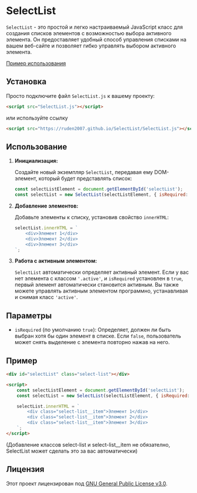 # SelectList

`SelectList` - это простой и легко настраиваемый JavaScript класс для создания списков элементов с возможностью выбора активного элемента. Он предоставляет удобный способ управления списками на вашем веб-сайте и позволяет гибко управлять выбором активного элемента.

[Пример использования](https://ruden2007.github.io/SelectList/)

## Установка

Просто подключите файл `SelectList.js` к вашему проекту:

```html
<script src="SelectList.js"></script>
```
или используйте ссылку
```html
<script src="https://ruden2007.github.io/SelectList/SelectList.js"></script>
```

## Использование

1. **Инициализация:**

   Создайте новый экземпляр `SelectList`, передавая ему DOM-элемент, который будет представлять список:

   ```javascript
   const selectListElement = document.getElementById('selectList');
   const selectList = new SelectList(selectListElement, { isRequired: true });
   ```

2. **Добавление элементов:**

   Добавьте элементы к списку, установив свойство `innerHTML`:

   ```javascript
   selectList.innerHTML = `
       <div>Элемент 1</div>
       <div>Элемент 2</div>
       <div>Элемент 3</div>
   `;
   ```

3. **Работа с активным элементом:**

   `SelectList` автоматически определяет активный элемент. Если у вас нет элемента с классом `'.active'`, и `isRequired` установлен в `true`, первый элемент автоматически становится активным. Вы также можете управлять активным элементом программно, устанавливая и снимая класс `'active'`.

## Параметры

- `isRequired` (по умолчанию `true`): Определяет, должен ли быть выбран хотя бы один элемент в списке. Если `false`, пользователь может снять выделение с элемента повторно нажав на него.

## Пример

```html
<div id="selectList" class="select-list"></div>

<script>
    const selectListElement = document.getElementById('selectList');
    const selectList = new SelectList(selectListElement, { isRequired: true });

    selectList.innerHTML = `
        <div class="select-list__item">Элемент 1</div>
        <div class="select-list__item">Элемент 2</div>
        <div class="select-list__item">Элемент 3</div>
    `;
</script>
```

(Добавление классов select-list и select-list__item не обязателно, SelectList может сделать это за вас автоматически)

## Лицензия

Этот проект лицензирован под [GNU General Public License v3.0](LICENSE).
